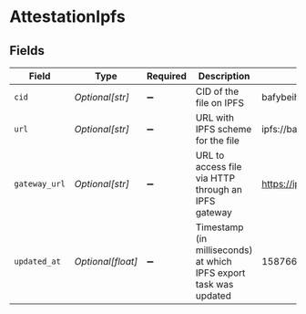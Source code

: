 # AttestationIpfs


## Fields

| Field                                                              | Type                                                               | Required                                                           | Description                                                        | Example                                                            |
| ------------------------------------------------------------------ | ------------------------------------------------------------------ | ------------------------------------------------------------------ | ------------------------------------------------------------------ | ------------------------------------------------------------------ |
| `cid`                                                              | *Optional[str]*                                                    | :heavy_minus_sign:                                                 | CID of the file on IPFS                                            | bafybeihoqtemwitqajy6d654tmghqqvxmzgblddj2egst6yilplr5num6u        |
| `url`                                                              | *Optional[str]*                                                    | :heavy_minus_sign:                                                 | URL with IPFS scheme for the file                                  | ipfs://bafybeihoqtemwitqajy6d654tmghqqvxmzgblddj2egst6yilplr5num6u |
| `gateway_url`                                                      | *Optional[str]*                                                    | :heavy_minus_sign:                                                 | URL to access file via HTTP through an IPFS gateway                | https://ipfs.io                                                    |
| `updated_at`                                                       | *Optional[float]*                                                  | :heavy_minus_sign:                                                 | Timestamp (in milliseconds) at which IPFS export task was updated<br/> | 1587667174725                                                      |